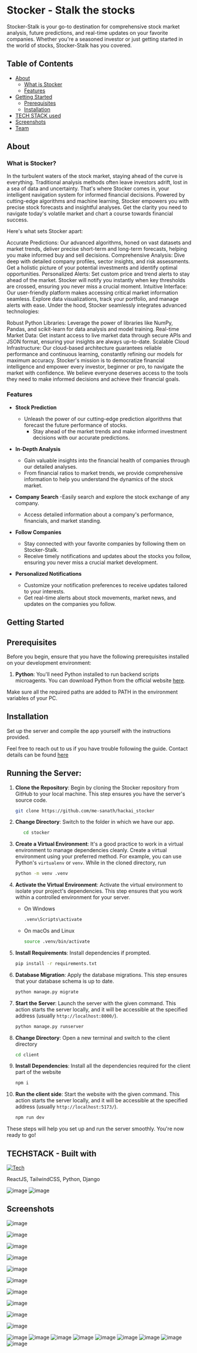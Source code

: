 # Stocker - Stalk the stocks

Stocker-Stalk is your go-to destination for comprehensive stock market analysis, future predictions, and real-time updates on your favorite companies. Whether you're a seasoned investor or just getting started in the world of stocks, Stocker-Stalk has you covered.

## Table of Contents
- [About](#about)
  - [What is Stocker](#what-is-stocker)
  - [Features](#features)
- [Getting Started](#getting-started)
  - [Prerequisites](#prerequisites)
  - [Installation](#installation)
- [TECH STACK used](#techstack---built-with)
- [Screenshots](#screenshots)
- [Team](#the-team)

## About
### What is Stocker?
 In the turbulent waters of the stock market, staying ahead of the curve is everything. Traditional analysis methods often leave investors adrift, lost in a sea of data and uncertainty. That's where Stocker comes in, your intelligent navigation system for informed financial decisions.
Powered by cutting-edge algorithms and machine learning, Stocker empowers you with precise stock forecasts and insightful analyses. Get the clarity you need to navigate today's volatile market and chart a course towards financial success.

Here's what sets Stocker apart:

Accurate Predictions: Our advanced algorithms, honed on vast datasets and market trends, deliver precise short-term and long-term forecasts, helping you make informed buy and sell decisions.
Comprehensive Analysis: Dive deep with detailed company profiles, sector insights, and risk assessments. Get a holistic picture of your potential investments and identify optimal opportunities.
Personalized Alerts: Set custom price and trend alerts to stay ahead of the market. Stocker will notify you instantly when key thresholds are crossed, ensuring you never miss a crucial moment.
Intuitive Interface: Our user-friendly platform makes accessing critical market information seamless. Explore data visualizations, track your portfolio, and manage alerts with ease.
Under the hood, Stocker seamlessly integrates advanced technologies:

Robust Python Libraries: Leverage the power of libraries like NumPy, Pandas, and scikit-learn for data analysis and model training.
Real-time Market Data: Get instant access to live market data through secure APIs and JSON format, ensuring your insights are always up-to-date.
Scalable Cloud Infrastructure: Our cloud-based architecture guarantees reliable performance and continuous learning, constantly refining our models for maximum accuracy.
Stocker's mission is to democratize financial intelligence and empower every investor, beginner or pro, to navigate the market with confidence. We believe everyone deserves access to the tools they need to make informed decisions and achieve their financial goals.

 

### Features

- **Stock Prediction**
  - Unleash the power of our cutting-edge prediction algorithms that forecast the future performance of stocks.
    - Stay ahead of the market trends and make informed investment decisions with our accurate predictions.

- **In-Depth Analysis**
   - Gain valuable insights into the financial health of companies through our detailed analyses.
   - From financial ratios to market trends, we provide comprehensive information to help you understand the dynamics of the stock market.

- **Company Search**
   -Easily search and explore the stock exchange of any company.
  - Access detailed information about a company's performance, financials, and market standing.

- **Follow Companies**
   -  Stay connected with your favorite companies by following them on Stocker-Stalk.
   -   Receive timely notifications and updates about the stocks you follow, ensuring you never miss a crucial market development.

- **Personalized Notifications**
   - Customize your notification preferences to receive updates tailored to your interests.
   - Get real-time alerts about stock movements, market news, and updates on the companies you follow.


## Getting Started
## Prerequisites

Before you begin, ensure that you have the following prerequisites installed on your development environment:

1. **Python**: You'll need Python installed to run backend scripts microagents. You can download Python from the official website [here](https://www.python.org/downloads/).

Make sure all the required paths are added to PATH in the environment variables of your PC.


## Installation

Set up the server and compile the app yourself with the instructions provided.

Feel free to reach out to us if you have trouble following the guide. Contact details can be found [here](#the-team)

## Running the Server:

1. **Clone the Repository**: Begin by cloning the Stocker repository from GitHub to your local machine. This step ensures you have the server's source code.
    ```bash
    git clone https://github.com/me-sanath/hackai_stocker
    ```

2. **Change Directory**: Switch to the folder in which we have our app.
   ```bash
      cd stocker
    ```
    
3. **Create a Virtual Environment**: It's a good practice to work in a virtual environment to manage dependencies cleanly. Create a virtual environment using your preferred method. For example, you can use Python's `virtualenv` or `venv`.
    While in the cloned directory, run
    ```bash
    python -m venv .venv
    ```
4. **Activate the Virtual Environment**: Activate the virtual environment to isolate your project's dependencies. This step ensures that you work within a controlled environment for your server.
    - On Windows
      ```bash
      .venv\Scripts\activate
      ```
    - On macOs and Linux
      ```bash
      source .venv/bin/activate
      ```
      
5. **Install Requirements**: Install dependencies if prompted.
    ```bash
    pip install -r requirements.txt
    ```
    
6. **Database Migration**: Apply the database migrations. This step ensures that your database schema is up to date.
    ```bash
    python manage.py migrate
    ```
   
7. **Start the Server**: Launch the server with the given command. This action starts the server locally, and it will be accessible at the specified address (usually `http://localhost:8000/`).

    ```bash
    python manage.py runserver
    ```
8. **Change Directory**: Open a new terminal and switch to the client directory

     ```bash
     cd client
     ```
9. **Install Dependencies**: Install all the dependencies required for the client part of the website

    ```bash
    npm i
    ```
10. **Run the client side**: Start the website with the given command. This action starts the server locally, and it will be accessible at the specified address (usually `http://localhost:5173/`).

    ```bash
    npm run dev
    ```
    


These steps will help you set up and run the server smoothly. You're now ready to go!




## TECHSTACK - Built with

[![Tech](https://skillicons.dev/icons?i=html,css,tailwind,js,python,django)](https://skillicons.dev)

ReactJS, TailwindCSS, Python, Django

![image](https://github.com/me-sanath/hackai_stocker/assets/119714743/b785980b-34df-4ea8-ae7c-5e4f3cd2e213)
![image](https://github.com/me-sanath/hackai_stocker/assets/119714743/fc644773-c4a8-40ff-8635-98e3262b6ebc)



## Screenshots

![image](https://github.com/me-sanath/hackai_stocker/assets/119714743/bc280d47-894f-47be-a174-356ac32f85dc)

![image](https://github.com/me-sanath/hackai_stocker/assets/119714743/579c1b3d-b940-4ae1-807d-b2dd1c4146d7)

![image](https://github.com/me-sanath/hackai_stocker/assets/119714743/a1481845-9fa5-485a-add9-38488aee1c25)

![image](https://github.com/me-sanath/hackai_stocker/assets/119714743/08279711-b00b-4703-befa-932a72220dbc)

![image](https://github.com/me-sanath/hackai_stocker/assets/119714743/c3b5f1c7-5a6d-465d-b0e8-f6747aad04ea)

![image](https://github.com/me-sanath/hackai_stocker/assets/119714743/18dfdd96-bb41-459f-85ce-f527e0832d7e)

![image](https://github.com/me-sanath/hackai_stocker/assets/119714743/c9daeb73-0987-46cc-8671-12bcafbfdfe5)

![image](https://github.com/me-sanath/hackai_stocker/assets/119714743/beb8928d-a137-4c90-8232-90bffdb3f58d)

![image](https://github.com/me-sanath/hackai_stocker/assets/119714743/55bc0b71-96e8-4f7b-b13d-2bc15579010e)

![image](https://github.com/me-sanath/hackai_stocker/assets/119714743/bfae6a3d-f2c7-42ac-ace9-f7282530763f)



![image](https://github.com/me-sanath/hackai_stocker/assets/119714743/6ac41386-9527-4050-8866-243363449ad6)
![image](https://github.com/me-sanath/hackai_stocker/assets/119714743/ca7955bf-f2a4-465a-b118-bafd26a5fee0)
![image](https://github.com/me-sanath/hackai_stocker/assets/119714743/d5c51b0d-4d5e-46fd-beca-3e2bbda43b79)
![image](https://github.com/me-sanath/hackai_stocker/assets/119714743/b08a7355-8912-4a20-99d1-e2491d1549ca)
![image](https://github.com/me-sanath/hackai_stocker/assets/119714743/a1db05b4-65de-439e-a18d-cee6683a572d)
![image](https://github.com/me-sanath/hackai_stocker/assets/119714743/53f2879d-bf38-4806-9ad6-a3e2676333b4)
![image](https://github.com/me-sanath/hackai_stocker/assets/119714743/d7a7d5c5-731e-44e2-b9dc-717ac8f142fd)
![image](https://github.com/me-sanath/hackai_stocker/assets/119714743/2e2dae44-4b35-43d6-baa8-3e686a706a45)
![image](https://github.com/me-sanath/hackai_stocker/assets/119714743/2c4b7a0d-4e0f-412f-85c3-e126cd004094)
